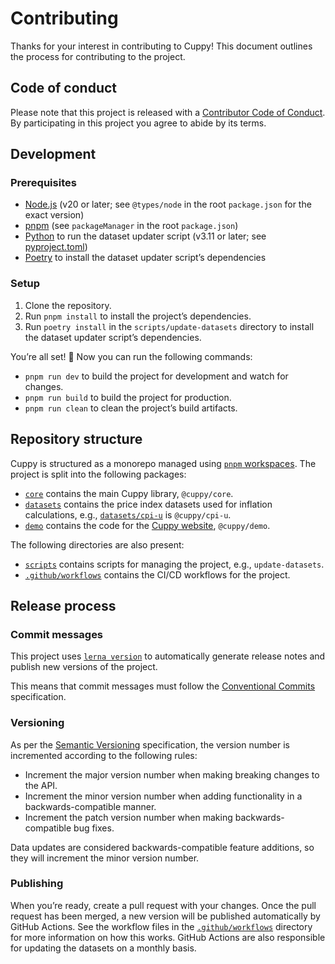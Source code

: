 # Contributing

Thanks for your interest in contributing to Cuppy! This document outlines the process for contributing to the project.

## Code of conduct

Please note that this project is released with a [Contributor Code of Conduct](CODE_OF_CONDUCT.md). By participating in this project you agree to abide by its terms.

## Development

### Prerequisites

- [Node.js](https://nodejs.org/en/) (v20 or later; see `@types/node` in the root `package.json` for the exact version)
- [pnpm](https://pnpm.io/) (see `packageManager` in the root `package.json`)
- [Python](https://www.python.org/) to run the dataset updater script (v3.11 or later; see [pyproject.toml](scripts/update-datasets/pyproject.toml))
- [Poetry](https://python-poetry.org/) to install the dataset updater script’s dependencies

### Setup

1. Clone the repository.
2. Run `pnpm install` to install the project’s dependencies.
3. Run `poetry install` in the `scripts/update-datasets` directory to install the dataset updater script’s dependencies.

You’re all set! 🎉 Now you can run the following commands:

- `pnpm run dev` to build the project for development and watch for changes.
- `pnpm run build` to build the project for production.
- `pnpm run clean` to clean the project’s build artifacts.

## Repository structure

Cuppy is structured as a monorepo managed using [`pnpm` workspaces](https://pnpm.io/workspaces). The project is split into the following packages:

- [`core`](core) contains the main Cuppy library, `@cuppy/core`.
- [`datasets`](datasets) contains the price index datasets used for inflation calculations, e.g., [`datasets/cpi-u`](datasets/cpi-u) is `@cuppy/cpi-u`.
- [`demo`](demo) contains the code for the [Cuppy website](https://moltinginstar.tech/cuppy), `@cuppy/demo`.

The following directories are also present:

- [`scripts`](scripts) contains scripts for managing the project, e.g., `update-datasets`.
- [`.github/workflows`](.github/workflows) contains the CI/CD workflows for the project.

## Release process

### Commit messages

This project uses [`lerna version`](https://github.com/lerna/lerna/tree/main/libs/commands/version#--conventional-commits) to automatically generate release notes and publish new versions of the project.

This means that commit messages must follow the [Conventional Commits](https://www.conventionalcommits.org/) specification.

### Versioning

As per the [Semantic Versioning](https://semver.org/) specification, the version number is incremented according to the following rules:

- Increment the major version number when making breaking changes to the API.
- Increment the minor version number when adding functionality in a backwards-compatible manner.
- Increment the patch version number when making backwards-compatible bug fixes.

Data updates are considered backwards-compatible feature additions, so they will increment the minor version number.

### Publishing

When you’re ready, create a pull request with your changes. Once the pull request has been merged, a new version will be published automatically by GitHub Actions. See the workflow files in the [`.github/workflows`](.github/workflows) directory for more information on how this works. GitHub Actions are also responsible for updating the datasets on a monthly basis.

